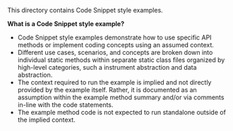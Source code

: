 This directory contains Code Snippet style examples.

**What is a Code Snippet style example?**
- Code Snippet style examples demonstrate how to use specific API methods or implement coding concepts using an assumed context. 
- Different use cases, scenarios, and concepts are broken down into individual static methods within separate static class files organized by high-level categories, such a instrument abstraction and data abstraction.
- The context required to run the example is implied and not directly provided by the example itself. Rather, it is documented as an assumption within the example method summary and/or via comments in-line with the code statements.
- The example method code is not expected to run standalone outside of the implied context.
